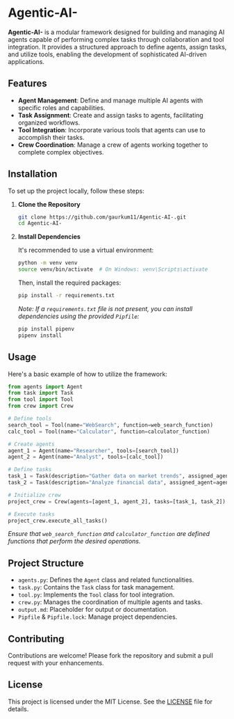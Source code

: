 # **Agentic-AI-**

**Agentic-AI-** is a modular framework designed for building and managing AI agents capable of performing complex tasks through collaboration and tool integration. It provides a structured approach to define agents, assign tasks, and utilize tools, enabling the development of sophisticated AI-driven applications.

## **Features**

- **Agent Management**: Define and manage multiple AI agents with specific roles and capabilities.
- **Task Assignment**: Create and assign tasks to agents, facilitating organized workflows.
- **Tool Integration**: Incorporate various tools that agents can use to accomplish their tasks.
- **Crew Coordination**: Manage a crew of agents working together to complete complex objectives.

## **Installation**

To set up the project locally, follow these steps:

1. **Clone the Repository**

   ```sh
   git clone https://github.com/gaurkum11/Agentic-AI-.git
   cd Agentic-AI-
   ```

2. **Install Dependencies**

   It's recommended to use a virtual environment:

   ```sh
   python -m venv venv
   source venv/bin/activate  # On Windows: venv\Scripts\activate
   ```

   Then, install the required packages:

   ```sh
   pip install -r requirements.txt
   ```

   *Note: If a `requirements.txt` file is not present, you can install dependencies using the provided `Pipfile`:*

   ```sh
   pip install pipenv
   pipenv install
   ```

## **Usage**

Here's a basic example of how to utilize the framework:

```python
from agents import Agent
from task import Task
from tool import Tool
from crew import Crew

# Define tools
search_tool = Tool(name="WebSearch", function=web_search_function)
calc_tool = Tool(name="Calculator", function=calculator_function)

# Create agents
agent_1 = Agent(name="Researcher", tools=[search_tool])
agent_2 = Agent(name="Analyst", tools=[calc_tool])

# Define tasks
task_1 = Task(description="Gather data on market trends", assigned_agent=agent_1)
task_2 = Task(description="Analyze financial data", assigned_agent=agent_2)

# Initialize crew
project_crew = Crew(agents=[agent_1, agent_2], tasks=[task_1, task_2])

# Execute tasks
project_crew.execute_all_tasks()
```

*Ensure that `web_search_function` and `calculator_function` are defined functions that perform the desired operations.*

## **Project Structure**

- `agents.py`: Defines the `Agent` class and related functionalities.
- `task.py`: Contains the `Task` class for task management.
- `tool.py`: Implements the `Tool` class for tool integration.
- `crew.py`: Manages the coordination of multiple agents and tasks.
- `output.md`: Placeholder for output or documentation.
- `Pipfile` & `Pipfile.lock`: Manage project dependencies.

## **Contributing**

Contributions are welcome! Please fork the repository and submit a pull request with your enhancements.

## **License**

This project is licensed under the MIT License. See the [LICENSE](LICENSE) file for details.
